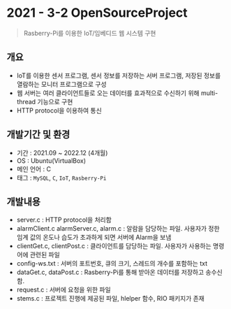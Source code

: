 # 2021 - 3-2 OpenSourceProject
> Rasberry-Pi를 이용한 IoT/임베디드 웹 시스템 구현

## 개요
- IoT를 이용한 센서 프로그램, 센서 정보를 저장하는 서버 프로그램, 저장된 정보를 열람하는 모니터 프로그램으로 구성
- 웹 서버는 여러 클라이언트들로 오는 데이터를 효과적으로 수신하기 위해 multi-thread 기능으로 구현
- HTTP protocol을 이용하여 통신

## 개발기간 및 환경
- 기간 : 2021.09 ~ 2022.12 (4개월)
- OS : Ubuntu(VirtualBox)
- 메인 언어 : C
- 태그 : ```MySQL```, ```C```, ```IoT```, ```Rasberry-Pi```

## 개발내용
- server.c : HTTP protocol을 처리함
- alarmClient.c alarmServer.c, alarm.c : 알람을 담당하는 파일. 사용자가 정한 임계 값의 온도나 습도가 초과하게 되면 서버에 Alarm을 보냄
- clientGet.c, clientPost.c : 클라이언트를 담당하는 파일. 사용자가 사용하는 명령어에 관련된 파일
- config-ws.txt : 서버의 포트번호, 큐의 크기, 스레드의 개수를 포함하는 txt
- dataGet.c, dataPost.c : Rasberry-Pi를 통해 받아온 데이터를 저장하고 송수신함.
- request.c : 서버에 요청을 위한 파일
- stems.c : 프로젝트 진행에 제공된 파일, hlelper 함수, RIO 패키지가 존재
